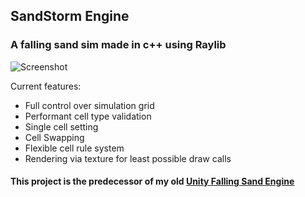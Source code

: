 ## SandStorm Engine
### A falling sand sim made in c++ using Raylib

![Screenshot](https://github.com/PiterGroot/SandStorm/assets/70685433/d3a4374c-8b42-4e71-afa0-5869f0640d5a)

Current features:
- Full control over simulation grid
- Performant cell type validation
- Single cell setting
- Cell Swapping
- Flexible cell rule system
- Rendering via texture for least possible draw calls
#### This project is the predecessor of my old [Unity Falling Sand Engine](https://github.com/PiterGroot/UnityFallingSandEngine)
